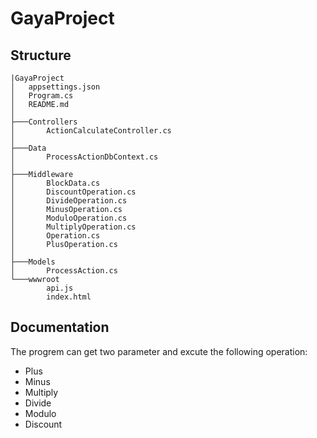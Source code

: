 # GayaProject

## Structure
```
|GayaProject
│   appsettings.json
│   Program.cs
│   README.md
│
├───Controllers
│       ActionCalculateController.cs
│
├───Data
│       ProcessActionDbContext.cs
│
├───Middleware
│       BlockData.cs
│       DiscountOperation.cs
│       DivideOperation.cs
│       MinusOperation.cs
│       ModuloOperation.cs
│       MultiplyOperation.cs
│       Operation.cs
│       PlusOperation.cs
│
├───Models
│       ProcessAction.cs
└───wwwroot
        api.js
        index.html
```

## Documentation
The progrem can get two parameter and excute the following operation: 
- Plus
- Minus
- Multiply
- Divide
- Modulo
- Discount
